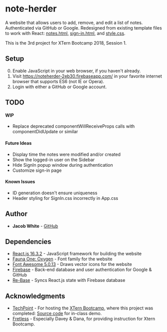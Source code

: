 # note-herder

A website that allows users to add, remove, and edit a list of notes. Authenticated via GitHub or Google. Redesigned from existing template files to work with React: [notes.html](public/notes.html), [sign-in.html](public/sign-in.html), and [style.css](public/style.css).

This is the 3rd project for XTern Bootcamp 2018, Session 1.

## Setup
 0. Enable JavaScript in your web browser, if you haven't already.
 1. Visit https://noteherder-2eb30.firebaseapp.com/ in your favorite internet browser that supports ES6 (not IE or Opera).
 2. Login with either a GitHub or Google account.
 
 ## TODO
 #### WIP
 * Replace deprecated componentWillReceiveProps calls with componentDidUpdate or similar

 #### Future Ideas
 * Display time the notes were modified and/or created
 * Show the logged-in user on the Sidebar
 * Hide SignIn popup window during authentication
 * Customize sign-in page

 #### Known Issues
 * ID generation doesn't ensure uniqueness
 * Header styling for SignIn.css incorrectly in App.css

## Author
* **Jacob White** - [GitHub](https://github.com/jdwhite88)

## Dependencies
* [React.js 16.3.2](https://reactjs.org/) - JavaScript framework for building the website
* [Fauna One: Oxygen](https://fonts.google.com/specimen/Fauna+One) - Font family for the website
* [Font Awesome 5.0.13](https://fontawesome.com/) - Draws vector icons for the website
* [Firebase](https://firebase.google.com/) - Back-end database and user authentication for Google & GitHub
* [Re-Base](https://github.com/tylermcginnis/re-base) - Syncs React.js state with Firebase database

## Acknowledgments
* [TechPoint](https://techpoint.org/) - For hosting the [XTern Bootcamp](https://techpoint.org/xtern-bootcamp/), where this project was completed: [Source code](https://github.com/xtbc18s1/noteherder/tree/afternoon) for in-class demo.
* [Fretless](http://www.fretless.com/) - Especially Davey & Dana, for providing instruction for Xtern Bootcamp. 
